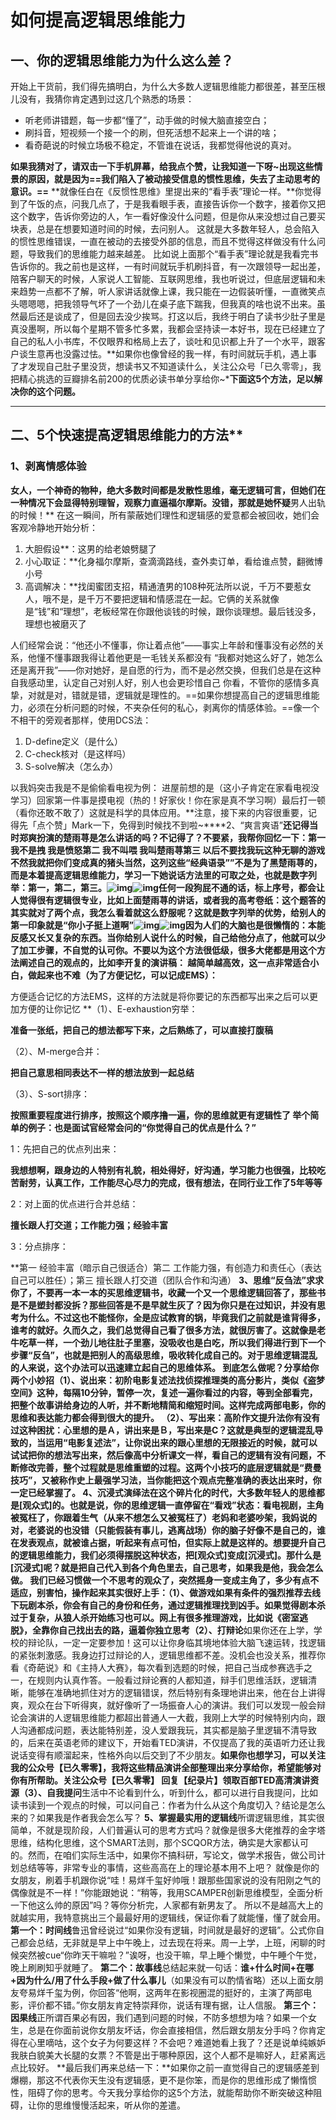 # 如何提高逻辑思维能力

## **一、你的逻辑思维能力为什么这么差？**

开始上干货前，我们得先搞明白，为什么大多数人逻辑思维能力都很差，甚至压根儿没有，我猜你肯定遇到过这几个熟悉的场景：

* 听老师讲错题，每一步都“懂了”，动手做的时候大脑直接空白；
* 刷抖音，短视频一个接一个的刷，但死活想不起来上一个讲的啥；
* 看奇葩说的时候立场极不稳定，不管谁在说话，我都觉得他说的真对。

**如果我猜对了，请双击一下手机屏幕，给我点个赞，让我知道一下呀~**出现这些情景的原因，就是因为**==我们陷入了被动接受信息的惯性思维，失去了主动思考的意识。==** 
**就像任白在《反惯性思维》里提出来的“看手表”理论一样。**你觉得到了午饭的点，问我几点了，于是我看眼手表，直接告诉你一个数字，接着你又把这个数字，告诉你旁边的人，乍一看好像没什么问题，但是你从来没想过自己要买块表，总是在想要知道时间的时候，去问别人。  这就是大多数年轻人，总会陷入的惯性思维错误，一直在被动的去接受外部的信息，而且不觉得这样做没有什么问题，导致我们的思维能力越来越差。  比如说上面那个“看手表”理论就是我看完书告诉你的。我之前也是这样，一有时间就玩手机刷抖音，有一次跟领导一起出差，陪客户聊天的时候，人家说人工智能、互联网思维，我也听说过，但底层逻辑和未来趋势一点都不了解，听人家讲话就像上课，我只能在一边假装听懂，一直微笑点头嗯嗯嗯，把我领导气坏了一个劲儿在桌子底下踹我，但我真的啥也说不出来。虽然最后还是谈成了，但是回去没少挨骂。打这以后，我终于明白了读书少肚子里是真没墨啊，所以每个星期不管多忙多累，我都会坚持读一本好书，现在已经建立了自己的私人小书库，不仅眼界和格局上去了，谈吐和见识都上升了一个水平，跟客户谈生意再也没露过怯。**如果你也像曾经的我一样，有时间就玩手机，遇上事了才发现自己肚子里没货，想读书又不知道读什么，关注公众号「已久零零」，我把精心挑选的豆瓣排名前200的优质必读书单分享给你~***下面这5个方法，足以解决你的这个问题。**

---

## **二、5个快速提高逻辑思维能力的方法****

### 1、剥离情感体验

**女人，一个神奇的物种，绝大多数时间都是发散性思维，毫无逻辑可言，但她们在一种情况下会显得特别理智，观察力直逼福尔摩斯。没错，那就是她怀疑**男人出轨的时候！**
在这一瞬间，所有蒙蔽她们理性和逻辑感的爱意都会被回收，她们会客观冷静地开始分析：

1. 大胆假设**：这男的给老娘劈腿了
2. 小心取证：**化身福尔摩斯，查滴滴路线，查外卖订单，看给谁点赞，翻微博小号
3. 高调解决：**找闺蜜团支招，精通渣男的108种死法所以说，千万不要惹女人，哦不是，是千万不要把逻辑和情感混在一起。它俩的关系就像是“钱”和“理想”，老板经常在你跟他谈钱的时候，跟你谈理想。最后钱没多，理想也被磨灭了

人们经常会说：“他还小不懂事，你让着点他”——事实上年龄和懂事没有必然的关系，他懂不懂事跟我得让着他更是一毛钱关系都没有
“我都对她这么好了，她怎么还是离开我”——你对她好，是自愿的行为，而不是必然交换，但我们总是在这种自我感动里，认定自己对别人好，别人也会更珍惜自己
你看，不管你的感情多真挚，对就是对，错就是错，逻辑就是理性的。==如果你想提高自己的逻辑思维能力，必须在分析问题的时候，不夹杂任何的私心，剥离你的情感体验。==像一个不相干的旁观者那样，使用DCS法：

1. D-define定义（是什么）
2. C-check核对（是这样吗）
3. S-solve解决（怎么办）

以我妈突击我是不是偷偷看电视为例： 进屋前想的是（这小子肯定在家看电视没学习）回家第一件事是摸电视（热的！好家伙！你在家是真不学习啊）最后打一顿（看你还敢不敢了）这就是科学的具体应用。**注意，接下来的内容很重要，记得先「点个赞」Mark一下，免得到时候找不到啦~****2、“爽言爽语”**还记得当时郑爽扮演的楚雨荨是怎么讲话的吗？不记得了？不要紧，我帮你回忆一下：第一 我不是拽 我是愤怒第二 我不叫喂 我叫楚雨荨第三 以后不要找我玩这种无聊的游戏 不然我就把你们变成真的猪头当然，这列这些“经典语录””不是为了黑楚雨荨的，而是本着提高逻辑思维能力，学习一下她说话方法里的可取之处，也就是数字列举：第一，第二，第三。![img](https://pica.zhimg.com/50/v2-aade0537abc5bcaa8c06d592cd64f866_720w.jpg?source=1940ef5c)![img](https://pica.zhimg.com/80/v2-aade0537abc5bcaa8c06d592cd64f866_720w.jpg?source=1940ef5c)任何一段狗屁不通的话，标上序号，都会让人觉得很有逻辑很专业，比如上面楚雨荨的讲话，或者我的高考卷纸：这个题答的其实就对了两个点，我怎么看着就这么舒服呢？这就是数字列举的优势，给别人的第一印象就是“你小子挺上道啊”![img](https://pic1.zhimg.com/50/v2-ee2cb1abb05fc76ce9549c6cdac4fc78_720w.jpg?source=1940ef5c)![img](https://pic1.zhimg.com/80/v2-ee2cb1abb05fc76ce9549c6cdac4fc78_720w.jpg?source=1940ef5c)因为人们的大脑也是很懒惰的：**本能反感又长又复杂的东西**。当你给别人说什么的时候，自己给他分点了，他就可以少了加工步骤，不自觉的认可你。不要以为这个方法很低级，很多大佬都是用这个方法阐述自己的观点的，比如李开复的演讲稿：
越简单越高效，这一点非常适合小白，做起来也不难（为了方便记忆，可以记成EMS）：**

方便适合记忆的方法EMS，这样的方法就是将你要记的东西都写出来之后可以更加方便的让你记忆
**（1）、E-exhaustion穷举：

**准备一张纸，把自己的想法都写下来，之后熟练了，可以直接打腹稿**

（2）、M-merge合并：

**把自己意思相同表达不一样的想法放到一起总结**

（3）、S-sort排序：

**按照重要程度进行排序，按照这个顺序撸一遍，你的思维就更有逻辑性了
举个简单的例子：也是面试官经常会问的“你觉得自己的优点是什么？”**

1：先把自己的优点列出来：

**我想想啊，跟身边的人特别有礼貌，相处得好，好沟通，学习能力也很强，比较吃苦耐劳，认真工作，工作能尽心尽力的完成，很有想法，在同行业工作了5年等等**

2：对上面的优点进行合并总结：

**擅长跟人打交道；工作能力强；经验丰富**

3：分点排序：

**第一 经验丰富（暗示自己很适合）第二 工作能力强，有创造力和责任心（表达自己可以胜任）；第三 擅长跟人打交道（团队合作和沟通）
**3、思维“反刍法”**求求你了，不要再一本一本的买思维逻辑书，收藏一个又一个思维逻辑回答了，那些书是不是塑封都没拆？那些回答是不是早就生灰了？**因为你只是在过知识，并没有思考为什么。**不过这也不能怪你，全是应试教育的锅，毕竟我们之前就是谁背得多，谁考的就好。久而久之，我们总觉得自己看了很多方法，就很厉害了。这就像是老牛吃草一样，一个劲儿地往肚子里塞，没吸收也是白吃，所以我们得进行到下一个步骤“反刍”，**也就是把别人的高级思维，吸收转化成自己的。**对于思维逻辑混乱的人来说，这个办法可以迅速建立起自己的思维体系。
到底怎么做呢？分享给你两个小妙招**（1）、说出来：初阶电影复述法**找侦探推理类的高分影片，类似《盗梦空间》这种，每隔10分钟，暂停一次，复述一遍你看过的内容，等到全部看完，把整个故事讲给身边的人听，并不断地精简和缩短时间。这样完成两部电影，你的思维和表达能力都会得到很大的提升。
**（2）、写出来：高阶作文提升法**你有没有过这种困扰：**心里想的是Ａ，讲出来是Ｂ，写出来是C？**这就是典型的逻辑混乱导致的，当运用“电影复述法”，让你说出来的跟心里想的无限接近的时候，就可以试试把你的想法写出来，然后像高中分析课文一样，看自己的逻辑有没有问题，不断修改完善，整个过程就是思维重塑的过程。这两个小技巧的底层逻辑就是**“费曼技巧”，又被称作史上最强学习法，当你能把这个观点完整准确的表达出来时，你一定已经掌握了。**
**4、沉浸式演绎法**在这个碎片化的时代，大多数年轻人的思维都是[观众式]的。也就是说，你的思维逻辑一直停留在“看戏”状态：看电视剧，主角被冤枉了，你跟着生气（从来不想怎么又被冤枉了）老妈和老婆吵架，我妈说的对，老婆说的也没错（只能假装有事儿，逃离战场）**你的脑子好像不是自己的，谁在发表观点，就被谁占据，**听起来有点可怕，但实际上就是这样的。想要提升自己的逻辑思维能力，我们必须得摆脱这种状态，把[观众式]变成[沉浸式]。那什么是[沉浸式]呢？就是**把自己代入到各个角色里去，自己思考，如果我是他，我会怎么做。**
我们已经习惯做一个不思考的观众了，突然摇身一变成主角了，多少有点不适应，别害怕，操作起来其实很好上手：**（1）、做游戏**如果有条件的强烈推荐去线下玩剧本杀，你会有自己的身份和任务，通过逻辑推理找到凶手。如果觉得剧本杀过于复杂，从狼人杀开始练习也可以。网上有很多推理游戏，比如说《密室逃脱》，全靠你自己找出去的路，逼着你独立思考**（2）、打辩论**如果你还在上学，学校的辩论队，一定一定要参加！这可以让你身临其境地体验大脑飞速运转，找逻辑的紧张刺激感。我身边打过辩论的人，逻辑思维都不差。没机会也没关系，推荐你看《奇葩说》和《主持人大赛》，每次看到选题的时候，把自己当成参赛选手之一，在规则内认真作答。一般看过辩论赛的人都知道，辩手们思维活跃，逻辑清晰，能够在准确地抓住对方的逻辑错误，然后特别有条理地讲出来，他在台上讲得爽，观众在台下听得爽，就好像听了一场振奋人心的演讲。我们可以发现一般会辩论会演讲的人逻辑思维能力都超出普通人一大截，我刚上大学的时候特别内向，跟人沟通都成问题，表达能特别差，没人爱跟我玩，其实都是脑子里逻辑不清导致的，后来在英语老师的建议下，开始看TED演讲，不仅提高了我的英语听力还让我说话变得有顺溜起来，性格外向以后交到了不少朋友。**如果你也想学习，可以关注我的公众号【已久零零】，我将这些精品演讲全部整理出来分享给你，希望能够对你有所帮助。**关注公众号【已久零零】 回复【纪录片】领取百部TED高清演讲资源**（3）、自我提问**生活中不论看到什么，听到什么，都可以进行自我提问，比如读书读到一个观点的时候，可以问自己：作者为什么从这个角度切入？结论是怎么来的？如果我是作者我会怎么写？
**5、掌握最实用的逻辑线**所谓逻辑思维，其实很简单，不就是现阶段，人们普遍认可的思考方式吗？就像是很多大佬推荐的金字塔思维，结构化思维，这个SMART法则，那个SCQOR方法，确实是大家都认可的。然而，在咱们实际生活中，如果你不搞科研，写论文，做学术报告，做公司计划总结等等，非常专业的事情，这些高高在上的理论基本用不上吧？
就像是你的女朋友，刷着手机跟你说“哇！易烊千玺好帅哦！跟那些国家说的没有阳刚之气的偶像就是不一样！”你能跟她说：“稍等，我用SCAMPER创新思维模型，全面分析一下他这么帅的原因”吗？等你分析完，人家都有新男友了。
所以不是越高大上的就越实用，我特意挑出三个最最好用的逻辑线，保证你看了就能懂，懂了就会用。
**第一个：时间线**鲁迅曾经说过“如果你没有逻辑，时间就是最好的逻辑”。公式你自己都会总结，无非就是早上中午晚上，过去现在将来。周一上学，上班，闲聊的时候突然被cue“你昨天干嘛啦？”诶呀，也没干嘛，早上睡个懒觉，中午睡个午觉，晚上刷刷知乎就睡了。
**第二个：故事线**总结起来就一句话：**谁+什么时间+在哪+因为什么/用了什么手段+做了什么事儿**（如果没有可以酌情省略）还以上面女朋友夸易烊千玺为例，你回答“他啊，这两年在影视圈混的挺好的，主演了两部电影，评价都不错。”你女朋友肯定特崇拜你，说话有理有据，让人信服。
**第三个：因果线**正所谓百果必有因，我们遇到问题的时候，不防多想想为啥？如果一个女生，总是在你面前说你女朋友坏话，你会直接相信，然后跟女朋友分手吗？你肯定得在心里嘀咕，这个女子为何要这样？不会吧？难道她看上我了？还是说单纯嫉妒我肤白貌美大长腿的女票？不管是出于哪种原因，这个人都不是嘛好人，赶紧离远点比较好。
**最后我们再来总结一下：**如果你之前一直觉得自己的逻辑感差到爆棚，那这不代表你天生没有逻辑感，更不是你笨，而是你的思维形成了懒惰惯性，阻碍了你的思考。今天我分享给你的这5个方法，就能帮助你不断突破这种阻碍，让你的思维慢慢活起来，听从你的差遣。